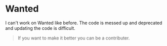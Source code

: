 # Wanted
I can't work on Wanted like before. The code is messed up and deprecated and updating the code is difficult.
> If you want to make it better you can be a contributer.
